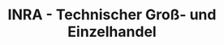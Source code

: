 ---
title: "INRA - Technischer Groß- und Einzelhandel"
url: /dortmund/inra-technischer-gross-und-einzelhandel/
shop: Großhandel
---